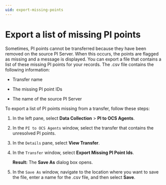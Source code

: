 ```yaml
---
uid: export-missing-points
---
```


# Export a list of missing PI points

Sometimes, PI points cannot be transferred because they have been removed on the source PI Server. When this occurs, the points are flagged as missing and a message is displayed. You can export a file that contains a list of these missing PI points for your records. The .csv file contains the following information:

- Transfer name

- The missing PI point IDs

- The name of the source PI Server

To export a list of PI points missing from a transfer, follow these steps:

1. In the left pane, select **Data Collection** > **PI to OCS Agents**.

1. In the `PI to OCS Agents` window, select the transfer that contains the unresolved PI points.
 
1. In the `Details` pane, select **View Transfer**.

1. In the `Transfer` window, select **Export Missing PI Point Ids**.

   **Result:** The **Save As** dialog box opens.

1. In the `Save As` window, navigate to the location where you want to save the file, enter a name for the .csv file, and then select **Save**.
